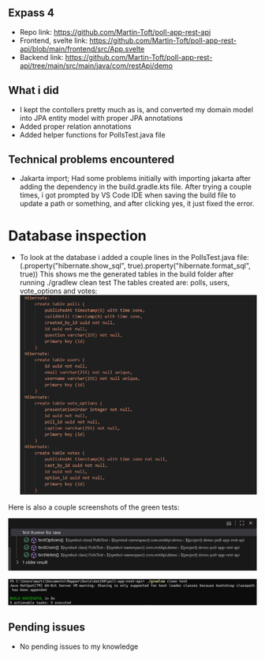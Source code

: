 ## Expass 4
- Repo link: https://github.com/Martin-Toft/poll-app-rest-api
- Frontend, svelte link: https://github.com/Martin-Toft/poll-app-rest-api/blob/main/frontend/src/App.svelte
- Backend link: https://github.com/Martin-Toft/poll-app-rest-api/tree/main/src/main/java/com/restApi/demo

## What i did
- I kept the contollers pretty much as is, and converted my domain model into JPA entity model with proper JPA annotations
- Added proper relation annotations
- Added helper functions for PollsTest.java file

## Technical problems encountered
- Jakarta import; Had some problems initially with importing jakarta after adding the dependency in the build.gradle.kts file.
  After trying a couple times, i got prompted by VS Code IDE when saving the build file to update a path or something, and after clicking yes, it just fixed the error.

# Database inspection
- To look at the database i added a couple lines in the PollsTest.java file: (.property("hibernate.show_sql", true).property("hibernate.format_sql", true))
  This shows me the generated tables in the build folder after running ./gradlew clean test
  The tables created are: polls, users, vote_options and votes:
![alt text](image.png)

Here is also a couple screenshots of the green tests:

![alt text](image-1.png)

![alt text](image-2.png)

## Pending issues
- No pending issues to my knowledge